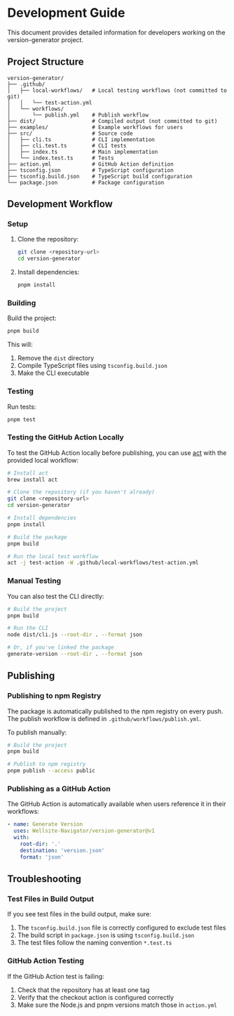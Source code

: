# Development Guide

This document provides detailed information for developers working on the version-generator project.

## Project Structure

```
version-generator/
├── .github/
│   ├── local-workflows/   # Local testing workflows (not committed to git)
│   │   └── test-action.yml
│   └── workflows/         
│       └── publish.yml    # Publish workflow
├── dist/                  # Compiled output (not committed to git)
├── examples/              # Example workflows for users
├── src/                   # Source code
│   ├── cli.ts             # CLI implementation
│   ├── cli.test.ts        # CLI tests
│   ├── index.ts           # Main implementation
│   └── index.test.ts      # Tests
├── action.yml             # GitHub Action definition
├── tsconfig.json          # TypeScript configuration
├── tsconfig.build.json    # TypeScript build configuration
└── package.json           # Package configuration
```

## Development Workflow

### Setup

1. Clone the repository:
   ```bash
   git clone <repository-url>
   cd version-generator
   ```

2. Install dependencies:
   ```bash
   pnpm install
   ```

### Building

Build the project:
```bash
pnpm build
```

This will:
1. Remove the `dist` directory
2. Compile TypeScript files using `tsconfig.build.json`
3. Make the CLI executable

### Testing

Run tests:
```bash
pnpm test
```

### Testing the GitHub Action Locally

To test the GitHub Action locally before publishing, you can use [act](https://github.com/nektos/act) with the provided local workflow:

```bash
# Install act
brew install act

# Clone the repository (if you haven't already)
git clone <repository-url>
cd version-generator

# Install dependencies
pnpm install

# Build the package
pnpm build

# Run the local test workflow
act -j test-action -W .github/local-workflows/test-action.yml
```

### Manual Testing

You can also test the CLI directly:

```bash
# Build the project
pnpm build

# Run the CLI
node dist/cli.js --root-dir . --format json

# Or, if you've linked the package
generate-version --root-dir . --format json
```

## Publishing

### Publishing to npm Registry

The package is automatically published to the npm registry on every push. The publish workflow is defined in `.github/workflows/publish.yml`.

To publish manually:

```bash
# Build the project
pnpm build

# Publish to npm registry
pnpm publish --access public
```

### Publishing as a GitHub Action

The GitHub Action is automatically available when users reference it in their workflows:

```yaml
- name: Generate Version
  uses: Wellsite-Navigator/version-generator@v1
  with:
    root-dir: '.'
    destination: 'version.json'
    format: 'json'
```

## Troubleshooting

### Test Files in Build Output

If you see test files in the build output, make sure:

1. The `tsconfig.build.json` file is correctly configured to exclude test files
2. The build script in `package.json` is using `tsconfig.build.json`
3. The test files follow the naming convention `*.test.ts`

### GitHub Action Testing

If the GitHub Action test is failing:

1. Check that the repository has at least one tag
2. Verify that the checkout action is configured correctly
3. Make sure the Node.js and pnpm versions match those in `action.yml`
